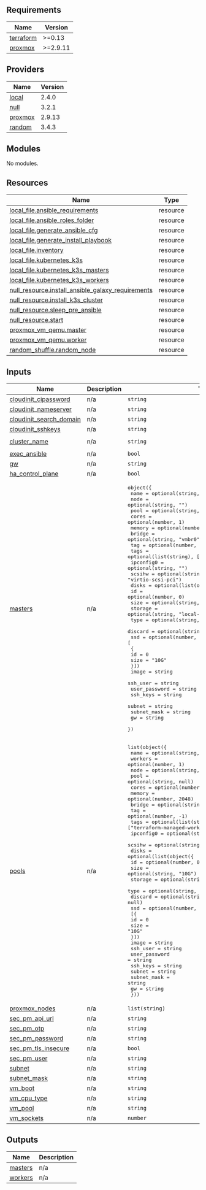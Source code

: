 <!-- BEGIN_TF_DOCS -->
## Requirements

| Name | Version |
|------|---------|
| <a name="requirement_terraform"></a> [terraform](#requirement\_terraform) | >=0.13 |
| <a name="requirement_proxmox"></a> [proxmox](#requirement\_proxmox) | >=2.9.11 |

## Providers

| Name | Version |
|------|---------|
| <a name="provider_local"></a> [local](#provider\_local) | 2.4.0 |
| <a name="provider_null"></a> [null](#provider\_null) | 3.2.1 |
| <a name="provider_proxmox"></a> [proxmox](#provider\_proxmox) | 2.9.13 |
| <a name="provider_random"></a> [random](#provider\_random) | 3.4.3 |

## Modules

No modules.

## Resources

| Name | Type |
|------|------|
| [local_file.ansible_requirements](https://registry.terraform.io/providers/hashicorp/local/latest/docs/resources/file) | resource |
| [local_file.ansible_roles_folder](https://registry.terraform.io/providers/hashicorp/local/latest/docs/resources/file) | resource |
| [local_file.generate_ansible_cfg](https://registry.terraform.io/providers/hashicorp/local/latest/docs/resources/file) | resource |
| [local_file.generate_install_playbook](https://registry.terraform.io/providers/hashicorp/local/latest/docs/resources/file) | resource |
| [local_file.inventory](https://registry.terraform.io/providers/hashicorp/local/latest/docs/resources/file) | resource |
| [local_file.kubernetes_k3s](https://registry.terraform.io/providers/hashicorp/local/latest/docs/resources/file) | resource |
| [local_file.kubernetes_k3s_masters](https://registry.terraform.io/providers/hashicorp/local/latest/docs/resources/file) | resource |
| [local_file.kubernetes_k3s_workers](https://registry.terraform.io/providers/hashicorp/local/latest/docs/resources/file) | resource |
| [null_resource.install_ansible_galaxy_requirements](https://registry.terraform.io/providers/hashicorp/null/latest/docs/resources/resource) | resource |
| [null_resource.install_k3s_cluster](https://registry.terraform.io/providers/hashicorp/null/latest/docs/resources/resource) | resource |
| [null_resource.sleep_pre_ansible](https://registry.terraform.io/providers/hashicorp/null/latest/docs/resources/resource) | resource |
| [null_resource.start](https://registry.terraform.io/providers/hashicorp/null/latest/docs/resources/resource) | resource |
| [proxmox_vm_qemu.master](https://registry.terraform.io/providers/telmate/proxmox/latest/docs/resources/vm_qemu) | resource |
| [proxmox_vm_qemu.worker](https://registry.terraform.io/providers/telmate/proxmox/latest/docs/resources/vm_qemu) | resource |
| [random_shuffle.random_node](https://registry.terraform.io/providers/hashicorp/random/latest/docs/resources/shuffle) | resource |

## Inputs

| Name | Description | Type | Default | Required |
|------|-------------|------|---------|:--------:|
| <a name="input_cloudinit_cipassword"></a> [cloudinit\_cipassword](#input\_cloudinit\_cipassword) | n/a | `string` | `""` | no |
| <a name="input_cloudinit_nameserver"></a> [cloudinit\_nameserver](#input\_cloudinit\_nameserver) | n/a | `string` | `null` | no |
| <a name="input_cloudinit_search_domain"></a> [cloudinit\_search\_domain](#input\_cloudinit\_search\_domain) | n/a | `string` | `null` | no |
| <a name="input_cloudinit_sshkeys"></a> [cloudinit\_sshkeys](#input\_cloudinit\_sshkeys) | n/a | `string` | `""` | no |
| <a name="input_cluster_name"></a> [cluster\_name](#input\_cluster\_name) | n/a | `string` | `"default-cluster"` | no |
| <a name="input_exec_ansible"></a> [exec\_ansible](#input\_exec\_ansible) | n/a | `bool` | `true` | no |
| <a name="input_gw"></a> [gw](#input\_gw) | n/a | `string` | `"192.168.1.1"` | no |
| <a name="input_ha_control_plane"></a> [ha\_control\_plane](#input\_ha\_control\_plane) | n/a | `bool` | `false` | no |
| <a name="input_masters"></a> [masters](#input\_masters) | n/a | <pre>object({<br>    name      = optional(string, "control")<br>    node      = optional(string, "")<br>    pool      = optional(string, null)<br>    cores     = optional(number, 1)<br>    memory    = optional(number, 2048)<br>    bridge    = optional(string, "vmbr0")<br>    tag       = optional(number, -1)<br>    tags      = optional(list(string), ["terraform-managed-master"])<br>    ipconfig0 = optional(string, "")<br>    scsihw    = optional(string, "virtio-scsi-pci")<br>    disks = optional(list(object({<br>      id      = optional(number, 0)<br>      size    = optional(string, "10G")<br>      storage = optional(string, "local-lvm")<br>      type    = optional(string, "virtio")<br>      discard = optional(string, null)<br>      ssd = optional(number, 0) })), [<br>      {<br>        id   = 0<br>        size = "10G"<br>    }])<br>    image         = string<br>    ssh_user      = string<br>    user_password = string<br>    ssh_keys      = string<br>    subnet        = string<br>    subnet_mask   = string<br>    gw            = string<br>  })</pre> | n/a | yes |
| <a name="input_pools"></a> [pools](#input\_pools) | n/a | <pre>list(object({<br>    name      = optional(string, "node")<br>    workers   = optional(number, 1)<br>    node      = optional(string, "")<br>    pool      = optional(string, null)<br>    cores     = optional(number, 1)<br>    memory    = optional(number, 2048)<br>    bridge    = optional(string, "vmbr0")<br>    tag       = optional(number, -1)<br>    tags      = optional(list(string), ["terraform-managed-worker"])<br>    ipconfig0 = optional(string, "")<br>    scsihw    = optional(string, "virtio-scsi-pci")<br>    disks = optional(list(object({<br>      id      = optional(number, 0)<br>      size    = optional(string, "10G")<br>      storage = optional(string, "local-lvm")<br>      type    = optional(string, "virtio")<br>      discard = optional(string, null)<br>      ssd = optional(number, 0) })),<br>      [{<br>        id   = 0<br>        size = "10G"<br>    }])<br>    image         = string<br>    ssh_user      = string<br>    user_password = string<br>    ssh_keys      = string<br>    subnet        = string<br>    subnet_mask   = string<br>    gw            = string<br>  }))</pre> | n/a | yes |
| <a name="input_proxmox_nodes"></a> [proxmox\_nodes](#input\_proxmox\_nodes) | n/a | `list(string)` | n/a | yes |
| <a name="input_sec_pm_api_url"></a> [sec\_pm\_api\_url](#input\_sec\_pm\_api\_url) | n/a | `string` | `""` | no |
| <a name="input_sec_pm_otp"></a> [sec\_pm\_otp](#input\_sec\_pm\_otp) | n/a | `string` | `null` | no |
| <a name="input_sec_pm_password"></a> [sec\_pm\_password](#input\_sec\_pm\_password) | n/a | `string` | `""` | no |
| <a name="input_sec_pm_tls_insecure"></a> [sec\_pm\_tls\_insecure](#input\_sec\_pm\_tls\_insecure) | n/a | `bool` | `true` | no |
| <a name="input_sec_pm_user"></a> [sec\_pm\_user](#input\_sec\_pm\_user) | n/a | `string` | `""` | no |
| <a name="input_subnet"></a> [subnet](#input\_subnet) | n/a | `string` | `"192.168.1.1/24"` | no |
| <a name="input_subnet_mask"></a> [subnet\_mask](#input\_subnet\_mask) | n/a | `string` | `"24"` | no |
| <a name="input_vm_boot"></a> [vm\_boot](#input\_vm\_boot) | n/a | `string` | `"order=virtio0"` | no |
| <a name="input_vm_cpu_type"></a> [vm\_cpu\_type](#input\_vm\_cpu\_type) | n/a | `string` | `"host"` | no |
| <a name="input_vm_pool"></a> [vm\_pool](#input\_vm\_pool) | n/a | `string` | `null` | no |
| <a name="input_vm_sockets"></a> [vm\_sockets](#input\_vm\_sockets) | n/a | `number` | `1` | no |

## Outputs

| Name | Description |
|------|-------------|
| <a name="output_masters"></a> [masters](#output\_masters) | n/a |
| <a name="output_workers"></a> [workers](#output\_workers) | n/a |
<!-- END_TF_DOCS -->
